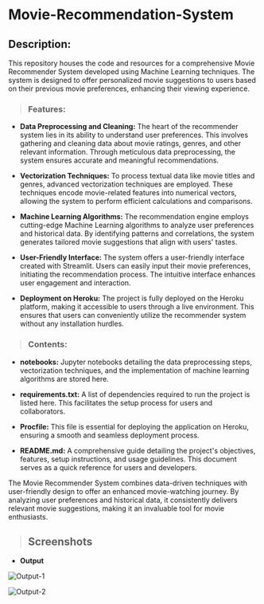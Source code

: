 # Movie-Recommendation-System


## Description:
This repository houses the code and resources for a comprehensive Movie Recommender System developed using Machine Learning techniques. The system is designed to offer personalized movie suggestions to users based on their previous movie preferences, enhancing their viewing experience.

>### Features:
- **Data Preprocessing and Cleaning:** The heart of the recommender system lies in its ability to understand user preferences. This involves gathering and cleaning data about movie ratings, genres, and other relevant information. Through meticulous data preprocessing, the system ensures accurate and meaningful recommendations.

- **Vectorization Techniques:** To process textual data like movie titles and genres, advanced vectorization techniques are employed. These techniques encode movie-related features into numerical vectors, allowing the system to perform efficient calculations and comparisons.

- **Machine Learning Algorithms:** The recommendation engine employs cutting-edge Machine Learning algorithms to analyze user preferences and historical data. By identifying patterns and correlations, the system generates tailored movie suggestions that align with users' tastes.

- **User-Friendly Interface:** The system offers a user-friendly interface created with Streamlit. Users can easily input their movie preferences, initiating the recommendation process. The intuitive interface enhances user engagement and interaction.

- **Deployment on Heroku:** The project is fully deployed on the Heroku platform, making it accessible to users through a live environment. This ensures that users can conveniently utilize the recommender system without any installation hurdles.

>### Contents:
- **notebooks:** Jupyter notebooks detailing the data preprocessing steps, vectorization techniques, and the implementation of machine learning algorithms are stored here.

- **requirements.txt:** A list of dependencies required to run the project is listed here. This facilitates the setup process for users and collaborators.

- **Procfile:** This file is essential for deploying the application on Heroku, ensuring a smooth and seamless deployment process.

- **README.md:** A comprehensive guide detailing the project's objectives, features, setup instructions, and usage guidelines. This document serves as a quick reference for users and developers.

The Movie Recommender System combines data-driven techniques with user-friendly design to offer an enhanced movie-watching journey. By analyzing user preferences and historical data, it consistently delivers relevant movie suggestions, making it an invaluable tool for movie enthusiasts.

>## Screenshots

- ****Output****


![Output-1](https://github.com/abhishekdeshmukh001/Movie-Recommendation-System/assets/87901423/802c1ef2-e3c0-4283-9beb-34a9296c1639)

![Output-2](https://github.com/abhishekdeshmukh001/Movie-Recommendation-System/assets/87901423/9cc7c1cb-e452-404b-b398-11d53364d0ae)

